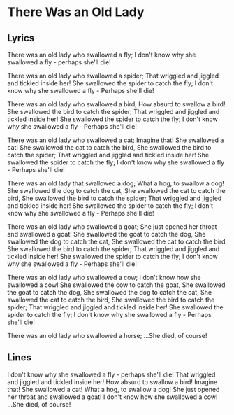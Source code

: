 # There Was an Old Lady

## Lyrics
There was an old lady who swallowed a fly;
I don't know why she swallowed a fly - perhaps she'll die!

There was an old lady who swallowed a spider;
That wriggled and jiggled and tickled inside her!
She swallowed the spider to catch the fly;
I don't know why she swallowed a fly - Perhaps she'll die!

There was an old lady who swallowed a bird;
How absurd to swallow a bird!
She swallowed the bird to catch the spider;
That wriggled and jiggled and tickled inside her!
She swallowed the spider to catch the fly;
I don't know why she swallowed a fly - Perhaps she'll die!

There was an old lady who swallowed a cat;
Imagine that! She swallowed a cat!
She swallowed the cat to catch the bird,
She swallowed the bird to catch the spider;
That wriggled and jiggled and tickled inside her!
She swallowed the spider to catch the fly;
I don't know why she swallowed a fly - Perhaps she'll die!

There was an old lady that swallowed a dog;
What a hog, to swallow a dog!
She swallowed the dog to catch the cat,
She swallowed the cat to catch the bird,
She swallowed the bird to catch the spider;
That wriggled and jiggled and tickled inside her!
She swallowed the spider to catch the fly;
I don't know why she swallowed a fly - Perhaps she'll die!

There was an old lady who swallowed a goat;
She just opened her throat and swallowed a goat!
She swallowed the goat to catch the dog,
She swallowed the dog to catch the cat,
She swallowed the cat to catch the bird,
She swallowed the bird to catch the spider;
That wriggled and jiggled and tickled inside her!
She swallowed the spider to catch the fly;
I don't know why she swallowed a fly - Perhaps she'll die!

There was an old lady who swallowed a cow;
I don't know how she swallowed a cow!
She swallowed the cow to catch the goat,
She swallowed the goat to catch the dog,
She swallowed the dog to catch the cat,
She swallowed the cat to catch the bird,
She swallowed the bird to catch the spider;
That wriggled and jiggled and tickled inside her!
She swallowed the spider to catch the fly;
I don't know why she swallowed a fly - Perhaps she'll die!

There was an old lady who swallowed a horse;
...She died, of course!

## Lines
I don't know why she swallowed a fly - perhaps she'll die!
That wriggled and jiggled and tickled inside her!
How absurd to swallow a bird!
Imagine that! She swallowed a cat!
What a hog, to swallow a dog!
She just opened her throat and swallowed a goat!
I don't know how she swallowed a cow!
...She died, of course!